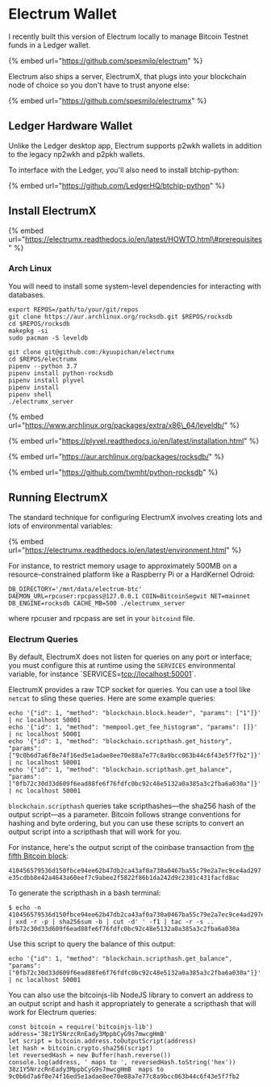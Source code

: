 # Electrum Wallet

I recently built this version of Electrum locally to manage Bitcoin Testnet funds in a Ledger wallet.

{% embed url="https://github.com/spesmilo/electrum" %}

Electrum also ships a server, ElectrumX, that plugs into your blockchain node of choice so you don't have to trust anyone else:

{% embed url="https://github.com/spesmilo/electrumx" %}

## Ledger Hardware Wallet

Unlike the Ledger desktop app, Electrum supports p2wkh wallets in addition to the legacy np2wkh and p2pkh wallets.

To interface with the Ledger, you'll also need to install btchip-python:

{% embed url="https://github.com/LedgerHQ/btchip-python" %}

## Install ElectrumX

{% embed url="https://electrumx.readthedocs.io/en/latest/HOWTO.html\#prerequisites" %}

### Arch Linux

You will need to install some system-level dependencies for interacting with databases.

```text
export REPOS=/path/to/your/git/repos
git clone https://aur.archlinux.org/rocksdb.git $REPOS/rocksdb
cd $REPOS/rocksdb
makepkg -si
sudo pacman -S leveldb

git clone git@github.com:/kyuupichan/electrumx
cd $REPOS/electrumx
pipenv --python 3.7
pipenv install python-rocksdb
pipenv install plyvel
pipenv install
pipenv shell
./electrumx_server
```

{% embed url="https://www.archlinux.org/packages/extra/x86\_64/leveldb/" %}

{% embed url="https://plyvel.readthedocs.io/en/latest/installation.html" %}

{% embed url="https://aur.archlinux.org/packages/rocksdb/" %}

{% embed url="https://github.com/twmht/python-rocksdb" %}

## Running ElectrumX

The standard technique for configuring ElectrumX involves creating lots and lots of environmental variables:

{% embed url="https://electrumx.readthedocs.io/en/latest/environment.html" %}

For instance, to restrict memory usage to approximately 500MB on a resource-constrained platform like a Raspberry Pi or a HardKernel Odroid:

`DB_DIRECTORY='/mnt/data/electrum-btc' DAEMON_URL=rpcuser:rpcpass@127.0.0.1 COIN=BitcoinSegwit NET=mainnet DB_ENGINE=rocksdb CACHE_MB=500 ./electrumx_server`

where rpcuser and rpcpass are set in your `bitcoind` file.

### Electrum Queries

By default, ElectrumX does not listen for queries on any port or interface; you must configure this at runtime using the `SERVICES` environmental variable, for instance \`SERVICES=[tcp://localhost:50001](tcp://localhost:50001)\`.

ElectrumX provides a raw TCP socket for queries.  You can use a tool like `netcat` to sling these queries.  Here are some example queries:

```text
echo '{"id": 1, "method": "blockchain.block.header", "params": ["1"]}' | nc localhost 50001
echo '{"id": 1, "method": "mempool.get_fee_histogram", "params": []}' | nc localhost 50001
echo '{"id": 1, "method": "blockchain.scripthash.get_history", "params": ["9c0b6d7a6f8e74f16ed5e1adae8ee70e88a7e77c8a9bcc063b44c6f43e5f7fb2"]}' | nc localhost 50001
echo '{"id": 1, "method": "blockchain.scripthash.get_balance", "params": ["0fb72c30d33d609f6ead88fe6f76fdfc0bc92c48e5132a0a385a3c2fba6a030a"]}' | nc localhost 50001
```

`blockchain.scripthash` queries take scripthashes—the sha256 hash of the output script—as a parameter.  Bitcoin follows strange conventions for hashing and byte ordering, but you can use these scripts to convert an output script into a scripthash that will work for you.

For instance, here's the output script of the coinbase transaction from [the fifth Bitcoin block](https://blockstream.info/block-height/5):

`410456579536d150fbce94ee62b47db2ca43af0a730a0467ba55c79e2a7ec9ce4ad297e35cdbb8e42a4643a60eef7c9abee2f5822f86b1da242d9c2301c431facfd8ac`

To generate the scripthash in a bash terminal:

```text
$ echo -n 410456579536d150fbce94ee62b47db2ca43af0a730a0467ba55c79e2a7ec9ce4ad297e35cdbb8e42a4643a60eef7c9abee2f5822f86b1da242d9c2301c431facfd8ac | xxd -r -p | sha256sum -b | cut -d' ' -f1 | tac -r -s ..
0fb72c30d33d609f6ead88fe6f76fdfc0bc92c48e5132a0a385a3c2fba6a030a
```

Use this script to query the balance of this output:

```text
echo '{"id": 1, "method": "blockchain.scripthash.get_balance", "params": ["0fb72c30d33d609f6ead88fe6f76fdfc0bc92c48e5132a0a385a3c2fba6a030a"]}' | nc localhost 50001
```

You can also use the bitcoinjs-lib NodeJS library to convert an address to an output script and hash it appropriately to generate a scripthash that will work for Electrum queries:

```text
const bitcoin = require('bitcoinjs-lib')
address='38z1Y5NrzcRnEady3MppbCyG9s7mwcgHmB'
let script = bitcoin.address.toOutputScript(address)
let hash = bitcoin.crypto.sha256(script)
let reversedHash = new Buffer(hash.reverse())
console.log(address, ' maps to ', reversedHash.toString('hex'))
38z1Y5NrzcRnEady3MppbCyG9s7mwcgHmB  maps to  9c0b6d7a6f8e74f16ed5e1adae8ee70e88a7e77c8a9bcc063b44c6f43e5f7fb2
```

